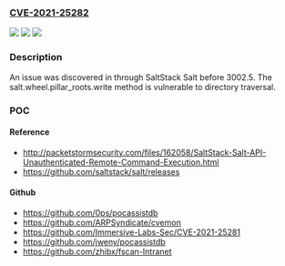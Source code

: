 ### [CVE-2021-25282](https://cve.mitre.org/cgi-bin/cvename.cgi?name=CVE-2021-25282)
![](https://img.shields.io/static/v1?label=Product&message=n%2Fa&color=blue)
![](https://img.shields.io/static/v1?label=Version&message=n%2Fa&color=blue)
![](https://img.shields.io/static/v1?label=Vulnerability&message=n%2Fa&color=brighgreen)

### Description

An issue was discovered in through SaltStack Salt before 3002.5. The salt.wheel.pillar_roots.write method is vulnerable to directory traversal.

### POC

#### Reference
- http://packetstormsecurity.com/files/162058/SaltStack-Salt-API-Unauthenticated-Remote-Command-Execution.html
- https://github.com/saltstack/salt/releases

#### Github
- https://github.com/0ps/pocassistdb
- https://github.com/ARPSyndicate/cvemon
- https://github.com/Immersive-Labs-Sec/CVE-2021-25281
- https://github.com/jweny/pocassistdb
- https://github.com/zhibx/fscan-Intranet

